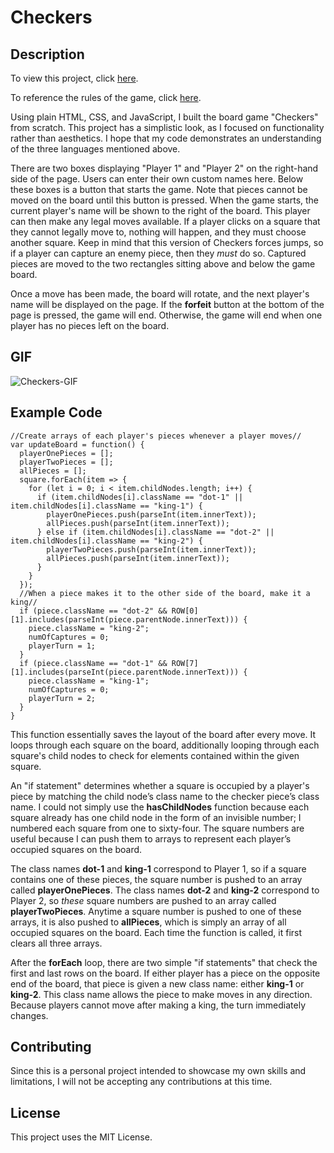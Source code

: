 
# Checkers

## Description

To view this project, click [here](https://zacandcoder.github.io/checkers-board-game/). 

To reference the rules of the game, click [here](http://www.chesslab.com/rules/CheckerComments2.html).

Using plain HTML, CSS, and JavaScript, I built the board game "Checkers" from scratch. This project has a simplistic look, as I focused on functionality rather than aesthetics. I hope that my code demonstrates an understanding of the three languages mentioned above.  

There are two boxes displaying "Player 1" and "Player 2" on the right-hand side of the page. Users can enter their own custom names here. Below these boxes is a button that starts the game. Note that pieces cannot be moved on the board until this button is pressed. When the game starts, the current player's name will be shown to the right of the board. This player can then make any legal moves available. If a player clicks on a square that they cannot legally move to, nothing will happen, and they must choose another square. Keep in mind that this version of Checkers forces jumps, so if a player can capture an enemy piece, then they *must* do so. Captured pieces are moved to the two rectangles sitting above and below the game board. 

Once a move has been made, the board will rotate, and the next player's name will be displayed on the page. If the **forfeit** button at the bottom of the page is pressed, the game will end. Otherwise, the game will end when one player has no pieces left on the board. 

## GIF

![Checkers-GIF](https://user-images.githubusercontent.com/91081344/136244557-210a9377-a3c4-4201-b24f-cace54b37150.gif)

## Example Code

```
//Create arrays of each player's pieces whenever a player moves//
var updateBoard = function() {
  playerOnePieces = [];
  playerTwoPieces = [];
  allPieces = [];
  square.forEach(item => {
    for (let i = 0; i < item.childNodes.length; i++) {
      if (item.childNodes[i].className == "dot-1" || item.childNodes[i].className == "king-1") {
        playerOnePieces.push(parseInt(item.innerText));
        allPieces.push(parseInt(item.innerText));
      } else if (item.childNodes[i].className == "dot-2" || item.childNodes[i].className == "king-2") {
        playerTwoPieces.push(parseInt(item.innerText));
        allPieces.push(parseInt(item.innerText));
      }
    }
  });
  //When a piece makes it to the other side of the board, make it a king//
  if (piece.className == "dot-2" && ROW[0][1].includes(parseInt(piece.parentNode.innerText))) {
    piece.className = "king-2";
    numOfCaptures = 0;
    playerTurn = 1;
  }
  if (piece.className == "dot-1" && ROW[7][1].includes(parseInt(piece.parentNode.innerText))) {
    piece.className = "king-1";
    numOfCaptures = 0;
    playerTurn = 2;
  }
}
```

This function essentially saves the layout of the board after every move. It loops through each square on the board, additionally looping through each square's child nodes to check for elements contained within the given square. 

An "if statement" determines whether a square is occupied by a player's piece by matching the child node’s class name to the checker piece’s class name. I could not simply use the **hasChildNodes** function because each square already has one child node in the form of an invisible number; I numbered each square from one to sixty-four. The square numbers are useful because I can push them to arrays to represent each player’s occupied squares on the board.

The class names **dot-1** and **king-1** correspond to Player 1, so if a square contains one of these pieces, the square number is pushed to an array called **playerOnePieces**. The class names **dot-2** and **king-2** correspond to Player 2, so *these* square numbers are pushed to an array called **playerTwoPieces**. Anytime a square number is pushed to one of these arrays, it is also pushed to **allPieces**, which is simply an array of all occupied squares on the board. Each time the function is called, it first clears all three arrays.

After the **forEach** loop, there are two simple "if statements" that check the first and last rows on the board. If either player has a piece on the opposite end of the board, that piece is given a new class name: either **king-1** or **king-2**. This class name allows the piece to make moves in any direction. Because players cannot move after making a king, the turn immediately changes.

## Contributing

Since this is a personal project intended to showcase my own skills and limitations, I will not be accepting any contributions at this time.

## License

This project uses the MIT License.
